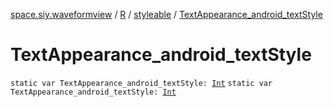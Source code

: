 [space.siy.waveformview](../../index.md) / [R](../index.md) / [styleable](index.md) / [TextAppearance_android_textStyle](./-text-appearance_android_text-style.md)

# TextAppearance_android_textStyle

`static var TextAppearance_android_textStyle: `[`Int`](https://kotlinlang.org/api/latest/jvm/stdlib/kotlin/-int/index.html)
`static var TextAppearance_android_textStyle: `[`Int`](https://kotlinlang.org/api/latest/jvm/stdlib/kotlin/-int/index.html)